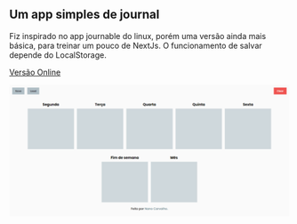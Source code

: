 ## Um app simples de journal
Fiz inspirado no app journable do linux, porém uma versão ainda mais básica, para treinar um pouco de NextJs.
O funcionamento de salvar depende do LocalStorage.

[Versão Online](https://simple-journal-app.pages.dev/)

![A screenshot of the app](./public/img/journal.png)


